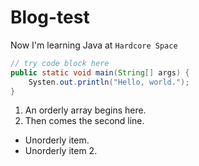 # Blog-test

Now I'm learning Java at
`Hardcore Space`

```java
// try code block here
public static void main(String[] args) {
	Systen.out.println("Hello, world.");
}

```

1. An orderly array begins here.
2. Then comes the second line.

* Unorderly item.
* Unorderly item 2.